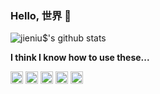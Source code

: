 ### Hello, 世界 👋

![jieniu$'s github stats](https://github-readme-stats.vercel.app/api?username=jienius&show_icons=true&custom_title=GitHub%20Stats)

**I think I know how to use these...**

<code><img height="20" src="https://img.shields.io/badge/-JavaScript-F7DF1E?style=flat-square&logo=JavaScript&logoColor=black"></code>
<code><img height="20" src="https://img.shields.io/badge/-TypeScript-007ACC?style=flat-square&logo=TypeScript"></code>
<code><img height="20" src="https://img.shields.io/badge/-React-282C34?style=flat-square&logo=react"></code>
<code><img height="20" src="https://img.shields.io/badge/-Java-007396?style=flat-square&logo=Java&logoColor=white"></code>
<code><img height="20" src="https://img.shields.io/badge/-Golang-00ADD8?style=flat-square&logo=Go&logoColor=white"></code>
